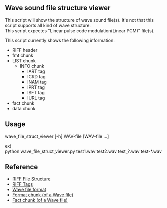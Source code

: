 ## Wave sound file structure viewer

This script will show the structure of wave sound file(s). It's not that this script supports all kind of wave structure.  
This script expectes "Linear pulse code modulation(Linear PCM)" file(s).

This script currently shows the following information:

- RIFF header
- fmt chunk
- LIST chunk
	- INFO chunk
		- IART tag
		- ICRD tag
		- INAM tag
		- IPRT tag
		- ISFT tag
		- IURL tag
- fact chunk
- data chunk

## Usage

wave_file_struct_viewer [-h] WAV-file [WAV-file ...]

ex)  
python wave_file_struct_viewer.py test1.wav test2.wav test_?.wav test-*.wav


## Reference

- [RIFF File Structure](https://johnloomis.org/cpe102/asgn/asgn1/riff.html)  
- [RIFF Tags](https://exiftool.org/TagNames/RIFF.html)  
- [Wave file format](https://www.recordingblogs.com/wiki/wave-file-format)  
- [Format chunk (of a Wave file)](https://www.recordingblogs.com/wiki/format-chunk-of-a-wave-file)  
- [Fact chunk (of a Wave file)](https://www.recordingblogs.com/wiki/fact-chunk-of-a-wave-file)

